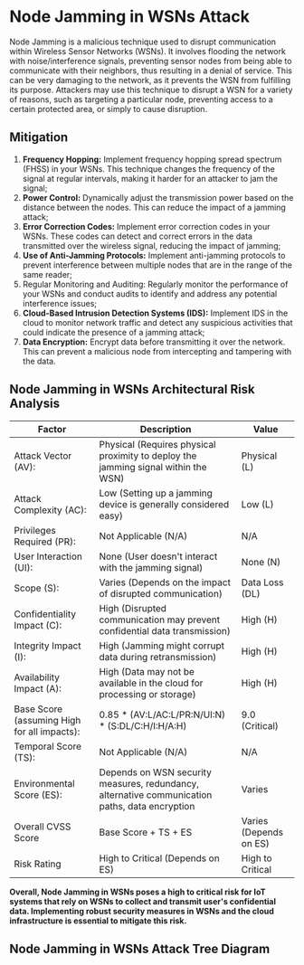 # Node Jamming in WSNs Attack 

Node Jamming is a malicious technique used to disrupt communication within Wireless Sensor Networks (WSNs). It involves flooding the network with noise/interference signals, preventing sensor nodes from being able to communicate with their neighbors, thus resulting in a denial of service. This can be very damaging to the network, as it prevents the WSN from fulfilling its purpose. Attackers may use this technique to disrupt a WSN for a variety of reasons, such as targeting a particular node, preventing access to a certain protected area, or simply to cause disruption.

## Mitigation

1. **Frequency Hopping:** Implement frequency hopping spread spectrum (FHSS) in your WSNs. This technique changes the frequency of the signal at regular intervals, making it harder for an attacker to jam the signal;
2. **Power Control:** Dynamically adjust the transmission power based on the distance between the nodes. This can reduce the impact of a jamming attack;
3. **Error Correction Codes:** Implement error correction codes in your WSNs. These codes can detect and correct errors in the data transmitted over the wireless signal, reducing the impact of jamming;
4. **Use of Anti-Jamming Protocols:** Implement anti-jamming protocols to prevent interference between multiple nodes that are in the range of the same reader;
5. Regular Monitoring and Auditing: Regularly monitor the performance of your WSNs and conduct audits to identify and address any potential interference issues;
6. **Cloud-Based Intrusion Detection Systems (IDS):** Implement IDS in the cloud to monitor network traffic and detect any suspicious activities that could indicate the presence of a jamming attack;
7. **Data Encryption:** Encrypt data before transmitting it over the network. This can prevent a malicious node from intercepting and tampering with the data.

## Node Jamming in WSNs Architectural Risk Analysis

| **Factor**                                    | **Description**                                                                                    | **Value**                            |
|-----------------------------------------------|----------------------------------------------------------------------------------------------------|--------------------------------------|
| Attack   Vector (AV):                         | Physical   (Requires physical proximity to deploy the jamming signal within the WSN)               | Physical   (L)                       |
| Attack   Complexity (AC):                     | Low   (Setting up a jamming device is generally considered easy)                                   | Low   (L)                            |
| Privileges   Required (PR):                   | Not   Applicable (N/A)                                                                             | N/A                                  |
| User   Interaction (UI):                      | None   (User doesn't interact with the jamming signal)                                             | None   (N)                           |
| Scope   (S):                                  | Varies   (Depends on the impact of disrupted communication)                                        | Data   Loss (DL)                     |
| Confidentiality   Impact (C):                 | High   (Disrupted communication may prevent confidential data transmission)                        | High   (H)                           |
| Integrity   Impact (I):                       | High   (Jamming might corrupt data during retransmission)                                          | High   (H)                           |
| Availability   Impact (A):                    | High   (Data may not be available in the cloud for processing or storage)                          | High   (H)                           |
| Base   Score (assuming High for all impacts): | 0.85   * (AV:L/AC:L/PR:N/UI:N) * (S:DL/C:H/I:H/A:H)                                                | 9.0   (Critical)                     |
| Temporal   Score (TS):                        | Not   Applicable (N/A)                                                                             | N/A                                  |
| Environmental   Score (ES):                   | Depends   on WSN security measures, redundancy, alternative communication paths, data   encryption | Varies                               |
| Overall   CVSS Score                          | Base   Score + TS + ES                                                                             |         Varies (Depends on ES)       |
| Risk   Rating                                 | High   to Critical (Depends on ES)                                                                 | High   to Critical                   |

**Overall, Node Jamming in WSNs poses a high to critical risk for IoT systems that rely on WSNs to collect and transmit user's confidential data. Implementing robust security measures in WSNs and the cloud infrastructure is essential to mitigate this risk.**

## Node Jamming in WSNs Attack Tree Diagram